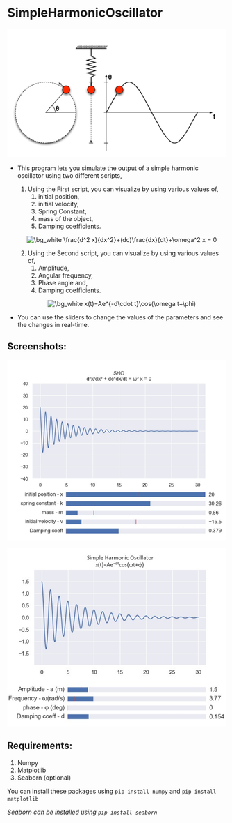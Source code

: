 # SimpleHarmonicOscillator

<p align="center">
  <img src="https://github.com/i-thanvanth/SimpleHarmonicOscillator/blob/master/img3.png" >
</p>

* This program lets you simulate the output of a simple harmonic oscillator using two different scripts,
    
    1. Using the First script, you can visualize by using various values of,
        1. initial position, 
        2. initial velocity,
        3. Spring Constant, 
        4. mass of the object,
        5. Damping coefficients.
     <p align="center">
      <img src="https://latex.codecogs.com/png.image?\dpi{110}&space;\bg_white&space;\frac{d^2&space;x}{dx^2}&plus;(dc)\frac{dx}{dt}&plus;\omega^2&space;x&space;=&space;0" title="\bg_white \frac{d^2 x}{dx^2}+(dc)\frac{dx}{dt}+\omega^2 x = 0" />
    </p>

    2. Using the Second script, you can visualize by using various values of,
        1. Amplitude, 
        2. Angular frequency, 
        3. Phase angle and,
        4. Damping coefficients.
    <p align="center">
      <img src="https://latex.codecogs.com/png.image?\dpi{110}&space;\bg_white&space;x(t)=Ae^{-d\cdot&space;t}\cos(\omega&space;t&plus;\phi)" title="\bg_white x(t)=Ae^{-d\cdot t}\cos(\omega t+\phi)" />
    </p>
    

* You can use the sliders to change the values of the parameters and see the changes in real-time.

## Screenshots: ##
<p align="center">
  <img src="https://github.com/i-thanvanth/SimpleHarmonicOscillator/blob/master/img2.jpg" width="700">
</p>
<p align="center">
  <img src="https://github.com/i-thanvanth/SimpleHarmonicOscillator/blob/master/img.jpg" width="700" >
</p>


## Requirements: ##
1. Numpy
2. Matplotlib
3. Seaborn (optional)

You can install these packages using
`pip install numpy`
and 
`pip install matplotlib`

_Seaborn can be installed using `pip install seaborn`_
